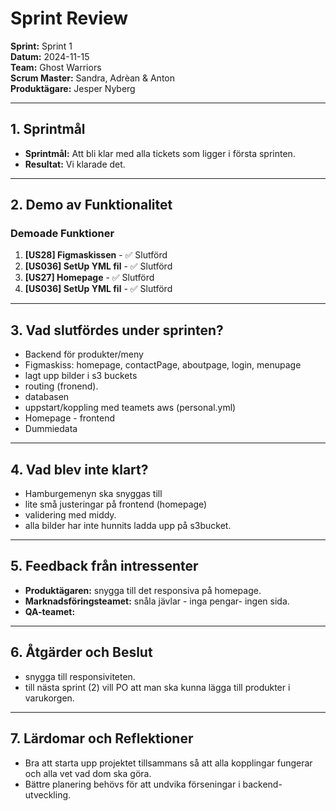 # Sprint Review

**Sprint:** Sprint 1  
**Datum:** 2024-11-15  
**Team:** Ghost Warriors  
**Scrum Master:** Sandra, Adrèan & Anton  
**Produktägare:** Jesper Nyberg

---

## 1. Sprintmål

- **Sprintmål:** Att bli klar med alla tickets som ligger i första sprinten.
- **Resultat:** Vi klarade det.

---

## 2. Demo av Funktionalitet

### Demoade Funktioner

1. **[US28] Figmaskissen** - ✅ Slutförd
2. **[US036] SetUp YML fil** - ✅ Slutförd
3. **[US27] Homepage** - ✅ Slutförd
4. **[US036] SetUp YML fil** - ✅ Slutförd

---

## 3. Vad slutfördes under sprinten?

- Backend för produkter/meny
- Figmaskiss: homepage, contactPage, aboutpage, login, menupage
- lagt upp bilder i s3 buckets
- routing (fronend).
- databasen
- uppstart/koppling med teamets aws (personal.yml)
- Homepage - frontend
- Dummiedata

---

## 4. Vad blev inte klart?

- Hamburgemenyn ska snyggas till
- lite små justeringar på frontend (homepage)
- validering med middy.
- alla bilder har inte hunnits ladda upp på s3bucket.

---

## 5. Feedback från intressenter

- **Produktägaren:** snygga till det responsiva på homepage.
- **Marknadsföringsteamet:** snåla jävlar - inga pengar- ingen sida.
- **QA-teamet:**

---

## 6. Åtgärder och Beslut

- snygga till responsiviteten.
- till nästa sprint (2) vill PO att man ska kunna lägga till produkter i varukorgen.

---

## 7. Lärdomar och Reflektioner

- Bra att starta upp projektet tillsammans så att alla kopplingar fungerar och alla vet vad dom ska göra.
- Bättre planering behövs för att undvika förseningar i backend-utveckling.
